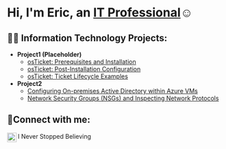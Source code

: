 <h1>Hi, I'm Eric, an <a href="https://www.linkedin.com/in/ericmx365/">IT Professional</a>☺</h1>

<h2>👨‍💻 Information Technology Projects:</h2>

- <b>Project1 (Placeholder)</b>
  - [osTicket: Prerequisites and Installation](https://github.com/ericmx365/osticket-prereqs)
  - [osTicket: Post-Installation Configuration](https://nike.com)
  - [osTicket: Ticket Lifecycle Examples](https://puma.com)
- <b>Project2</b>
  - [Configuring On-premises Active Directory within Azure VMs](https://mcdonalds.com)
  - [Network Security Groups (NSGs) and Inspecting Network Protocols](https://bk.com)
<h2>🤳Connect with me:</h2>

[<img align="left" alt="Eric | LinkedIn" width="22px" src="https://cdn.jsdelivr.net/npm/simple-icons@v3/icons/linkedin.svg" />][linkedin]

[linkedin]: https://www.linkedin.com/in/ericmx365/

I Never Stopped Believing 



